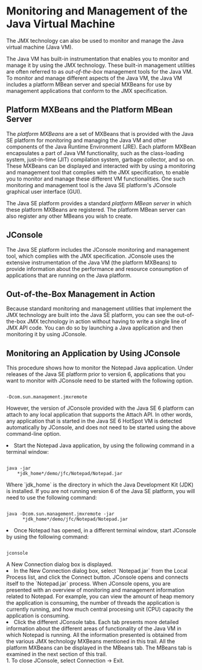 
# Monitoring and Management of the Java Virtual Machine

The JMX technology can also be used to monitor and manage the Java virtual machine (Java VM).

The Java VM has built-in instrumentation that enables you to monitor and manage it by using the JMX technology. These built-in management utilities are often referred to as *out-of-the-box* management tools for the Java VM. To monitor and manage different aspects of the Java VM, the Java VM includes a platform MBean server and special MXBeans for use by management applications that conform to the JMX specification.

## Platform MXBeans and the Platform MBean Server

The *platform MXBeans* are a set of MXBeans that is provided with the Java SE platform for monitoring and managing the Java VM and other components of the Java Runtime Environment (JRE). Each platform MXBean encapsulates a part of Java VM functionality, such as the class-loading system, just-in-time (JIT) compilation system, garbage collector, and so on. These MXBeans can be displayed and interacted with by using a monitoring and management tool that complies with the JMX specification, to enable you to monitor and manage these different VM functionalities. One such monitoring and management tool is the Java SE platform's JConsole graphical user interface (GUI).

The Java SE platform provides a standard *platform MBean server* in which these platform MXBeans are registered. The platform MBean server can also register any other MBeans you wish to create.

## JConsole

The Java SE platform includes the JConsole monitoring and management tool, which complies with the JMX specification. JConsole uses the extensive instrumentation of the Java VM (the platform MXBeans) to provide information about the performance and resource consumption of applications that are running on the Java platform.

## Out-of-the-Box Management in Action

Because standard monitoring and management utilities that implement the JMX technology are built into the Java SE platform, you can see the out-of-the-box JMX technology in action without having to write a single line of JMX API code. You can do so by launching a Java application and then monitoring it by using JConsole.

## Monitoring an Application by Using JConsole

This procedure shows how to monitor the Notepad Java application. Under releases of the Java SE platform prior to version 6, applications that you want to monitor with JConsole need to be started with the following option.

```

-Dcom.sun.management.jmxremote

```

However, the version of JConsole provided with the Java SE 6 platform can attach to any local application that supports the Attach API. In other words, any application that is started in the Java SE 6 HotSpot VM is detected automatically by JConsole, and does not need to be started using the above command-line option.

<li>Start the Notepad Java application, by using the following command in a terminal window:
<pre><code>
java -jar 
    *jdk_home*/demo/jfc/Notepad/Notepad.jar
</code></pre>
Where `jdk_home` is the directory in which the Java Development Kit (JDK) is installed. If you are not running version 6 of the Java SE platform, you will need to use the following command:
<pre><code>
java -Dcom.sun.management.jmxremote -jar 
      *jdk_home*/demo/jfc/Notepad/Notepad.jar
</code></pre>
</li>
<li>Once Notepad has opened, in a different terminal window, start JConsole by using the following command:
<pre><code>
jconsole
</code></pre>
A New Connection dialog box is displayed.
</li>
<li>In the New Connection dialog box, select `Notepad.jar` from the Local Process list, and click the Connect button.
JConsole opens and connects itself to the `Notepad.jar` process. When JConsole opens, you are presented with an overview of monitoring and management information related to Notepad. For example, you can view the amount of heap memory the application is consuming, the number of threads the application is currently running, and how much central procesing unit (CPU) capacity the application is consuming.
</li>
<li>Click the different JConsole tabs.
Each tab presents more detailed information about the different areas of functionality of the Java VM in which Notepad is running. All the information presented is obtained from the various JMX technology MXBeans mentioned in this trail. All the platform MXBeans can be displayed in the MBeans tab. The MBeans tab is examined in the next section of this trail.
</li>
1. To close JConsole, select Connection -&gt; Exit.
